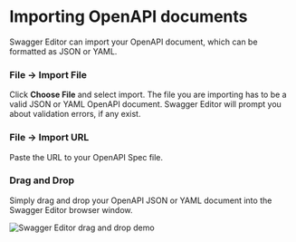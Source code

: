 # Importing OpenAPI documents

Swagger Editor can import your OpenAPI document, which can be formatted as JSON or YAML.

### File → Import File

Click **Choose File** and select import. The file you are importing has to be a valid JSON or YAML OpenAPI document. Swagger Editor will prompt you about validation errors, if any exist.

### File → Import URL

Paste the URL to your OpenAPI Spec file. 

### Drag and Drop

Simply drag and drop your OpenAPI JSON or YAML document into the Swagger Editor browser window. 

![Swagger Editor drag and drop demo](./drag-and-drop.gif)
